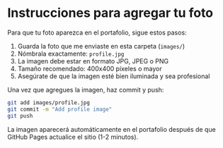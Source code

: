 # Instrucciones para agregar tu foto

Para que tu foto aparezca en el portafolio, sigue estos pasos:

1. Guarda la foto que me enviaste en esta carpeta (`images/`)
2. Nómbrala exactamente: `profile.jpg`
3. La imagen debe estar en formato JPG, JPEG o PNG
4. Tamaño recomendado: 400x400 píxeles o mayor
5. Asegúrate de que la imagen esté bien iluminada y sea profesional

Una vez que agregues la imagen, haz commit y push:

```bash
git add images/profile.jpg
git commit -m "Add profile image"
git push
```

La imagen aparecerá automáticamente en el portafolio después de que GitHub Pages actualice el sitio (1-2 minutos).

